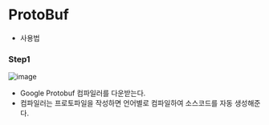 # ProtoBuf

* 사용법

### Step1
![image](https://user-images.githubusercontent.com/68372094/160231611-a64e7035-610e-474d-bffc-cb9fb1286638.png)
* Google Protobuf 컴파일러를 다운받는다.
* 컴파일러는 프로토파일을 작성하면 언어별로 컴파일하여 소스코드를 자동 생성해준다.
